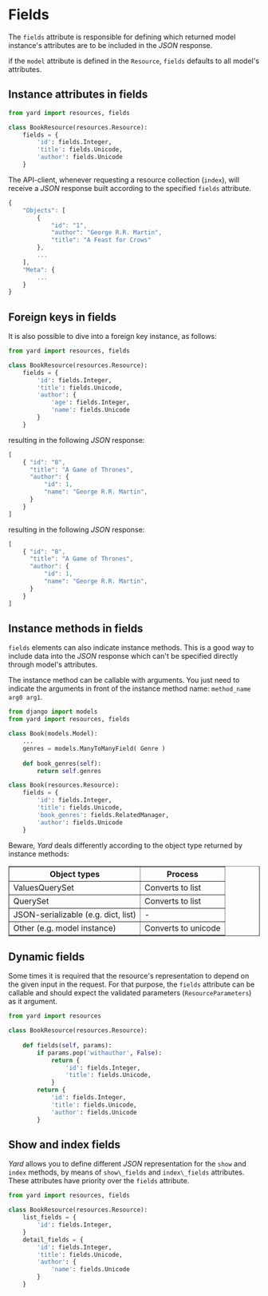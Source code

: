 # Fields

The `fields` attribute is responsible for defining which returned model instance's attributes are to be included in the *JSON* response. 

if the `model` attribute is defined in the `Resource`, `fields` defaults to all model's attributes.


## Instance attributes in fields

```python 
from yard import resources, fields

class BookResource(resources.Resource):
    fields = {
        'id': fields.Integer, 
        'title': fields.Unicode, 
        'author': fields.Unicode
    }
```

The API-client, whenever requesting a resource collection (`index`), will receive a *JSON* response built according to the specified `fields` attribute.

```javascript
{
    "Objects": [
        {
            "id": "1", 
            "author": "George R.R. Martin",
            "title": "A Feast for Crows"
        }, 
        ...
    ], 
    "Meta": {
        ...
    }
}
```


## Foreign keys in fields

It is also possible to dive into a foreign key instance, as follows:

```python 
from yard import resources, fields

class BookResource(resources.Resource):
    fields = {
        'id': fields.Integer, 
        'title': fields.Unicode, 
        'author': {
            'age': fields.Integer,
            'name': fields.Unicode
        }        
    }
```

resulting in the following *JSON* response:

```javascript
[ 
    { "id": "8",
      "title": "A Game of Thrones",
      "author": {
          "id": 1,
          "name": "George R.R. Martin",
      }
    } 
]
```

resulting in the following *JSON* response:

```javascript
[ 
    { "id": "8",
      "title": "A Game of Thrones",
      "author": {
          "id": 1,
          "name": "George R.R. Martin",
      }
    } 
]
```


## Instance methods in fields

`fields` elements can also indicate instance methods. This is a good way to include data into the *JSON* response which can't be specified directly through model's attributes.

The instance method can be callable with arguments. You just need to indicate the arguments in front of the instance method name: `method_name arg0 arg1`.

```python
from django import models
from yard import resources, fields

class Book(models.Model):
    ...
    genres = models.ManyToManyField( Genre )
    
    def book_genres(self):
        return self.genres

class Book(resources.Resource):
    fields = {
        'id': fields.Integer, 
        'title': fields.Unicode, 
        'book_genres': fields.RelatedManager, 
        'author': fields.Unicode
    }
```

Beware, *Yard* deals differently according to the object type returned by instance methods:

<table border="1">
    <tr>
        <th>Object types</th>
        <th>Process</th>
    </tr>
    <tr>
        <td>ValuesQuerySet</td>
        <td>Converts to list</td>
    </tr>
    <tr>
        <td>QuerySet</td>
        <td>Converts to list</td>
    </tr>
    <tr>
        <td>JSON-serializable (e.g. dict, list)</td>
        <td> - </td>
    </tr>
    <tr>
        <td>Other (e.g. model instance)</td>
        <td>Converts to unicode</td>
    </tr>
</table>


## Dynamic fields

Some times it is required that the resource's representation to depend on the given input in the request. For that purpose, the `fields` attribute can be callable and should expect the validated parameters (`ResourceParameters`) as it argument.

```python 
from yard import resources

class BookResource(resources.Resource):
    
    def fields(self, params):
        if params.pop('withauthor', False):
            return {
                'id': fields.Integer, 
                'title': fields.Unicode, 
            }
        return {
            'id': fields.Integer, 
            'title': fields.Unicode, 
            'author': fields.Unicode
        }
```


## Show and index fields

*Yard* allows you to define different *JSON* representation for the `show` and `index` methods, by means of `show\_fields` and `index\_fields` attributes. These attributes have priority over the `fields` attribute.

```python 
from yard import resources, fields

class BookResource(resources.Resource):
    list_fields = {
        'id': fields.Integer, 
    }
    detail_fields = {
        'id': fields.Integer, 
        'title': fields.Unicode, 
        'author': {
            'name': fields.Unicode
        }
    }    
```
